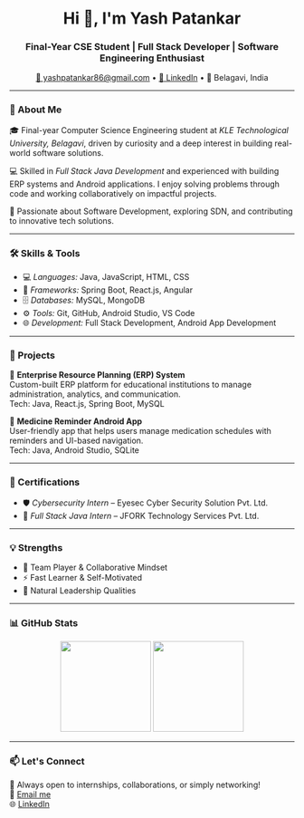 <h1 align="center">Hi 👋, I'm Yash Patankar</h1>
<h3 align="center">Final-Year CSE Student | Full Stack Developer | Software Engineering Enthusiast</h3>

<p align="center">
  <a href="mailto:yashpatankar86@gmail.com">📧 yashpatankar86@gmail.com</a> • 
  <a href="[https://www.linkedin.com/in/yashpatankar86/]">💼 LinkedIn</a> • 
  📍 Belagavi, India
</p>

---

### 🧠 About Me

🎓 Final-year Computer Science Engineering student at *KLE Technological University, Belagavi*, driven by curiosity and a deep interest in building real-world software solutions.

💻 Skilled in *Full Stack Java Development* and experienced with building ERP systems and Android applications. I enjoy solving problems through code and working collaboratively on impactful projects.

🚀 Passionate about Software Development, exploring SDN, and contributing to innovative tech solutions.

---

### 🛠 Skills & Tools

- 💻 *Languages:* Java, JavaScript, HTML, CSS
- 🧩 *Frameworks:* Spring Boot, React.js, Angular
- 🗄 *Databases:* MySQL, MongoDB
- ⚙ *Tools:* Git, GitHub, Android Studio, VS Code
- 🌐 *Development:* Full Stack Development, Android App Development

---

### 💼 Projects

📌 **Enterprise Resource Planning (ERP) System**  
Custom-built ERP platform for educational institutions to manage administration, analytics, and communication.  
Tech: Java, React.js, Spring Boot, MySQL

📌 **Medicine Reminder Android App**  
User-friendly app that helps users manage medication schedules with reminders and UI-based navigation.  
Tech: Java, Android Studio, SQLite

---

### 📃 Certifications

- 🛡 *Cybersecurity Intern* – Eyesec Cyber Security Solution Pvt. Ltd.  
- 🔧 *Full Stack Java Intern* – JFORK Technology Services Pvt. Ltd.

---

### 💡 Strengths

- 🤝 Team Player & Collaborative Mindset  
- ⚡ Fast Learner & Self-Motivated  
- 👑 Natural Leadership Qualities  

---

### 📊 GitHub Stats

<p align="center">
  <img src="https://github-readme-stats.vercel.app/api?username=yashpatankar&show_icons=true&theme=tokyonight" height="160"/>
  <img src="https://github-readme-streak-stats.herokuapp.com/?user=yashpatankar&theme=tokyonight" height="160"/>
</p>

---

### 📫 Let's Connect

💬 Always open to internships, collaborations, or simply networking!  
📩 [Email me](yashpatankar86@gmail.com)  
🌐 [LinkedIn](https://www.linkedin.com/in/yashpatankar86/)

